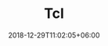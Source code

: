---
title: "Tcl"
date: 2018-12-29T11:02:05+06:00
icon: "ti-panel"
logo: "images/tcl.svg"
description: "Research interest, recent projects and publications"
type : "api"
---